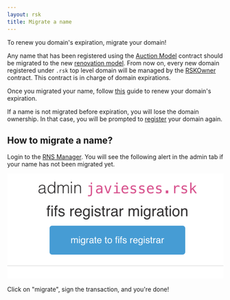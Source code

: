 ```yaml
---
layout: rsk
title: Migrate a name
---
```


To renew you domain's expiration, migrate your domain!

Any name that has been registered using the [Auction Model](Register-a-name-auction) contract should be migrated to the new [renovation model](Renew-a-name). From now on, every new domain registered under `.rsk` top level domain will be managed by the [RSKOwner](https://github.com/rnsdomains/rns-rskregistrar/blob/master/contracts/RSKOwner.sol) contract. This contract is in charge of domain expirations.

Once you migrated your name, follow [this](Renew-a-name) guide to renew your domain's expiration.

<div class="alert alert-warning">
    If a name is not migrated before expiration, you will lose the domain ownership. In that case, you will be prompted to <a href="/rif/rns/operation/Register-a-name">register</a> your domain again.
</div>

## How to migrate a name?

Login to the [RNS Manager](https://beta.manager.rns.rifos.org/admin). You will see the following alert in the admin tab if your name has not been migrated yet.

<img src="/assets/img/rns/migrate-button.png" class="img-fluid" alt="migrate-button" />

Click on "migrate", sign the transaction, and you're done!

